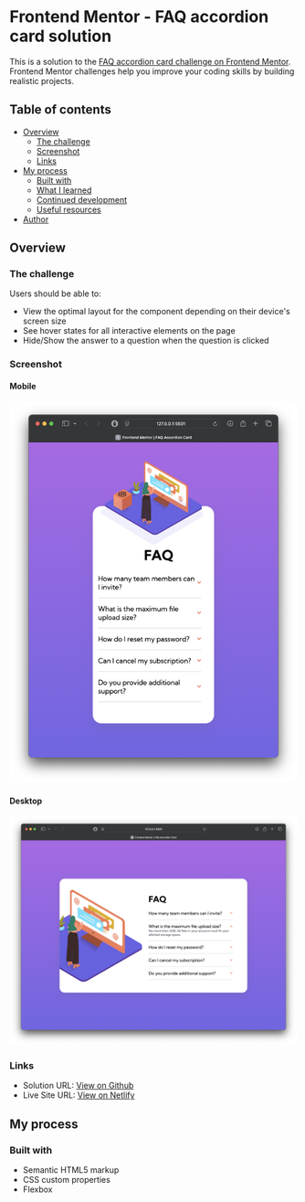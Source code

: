 # Frontend Mentor - FAQ accordion card solution

This is a solution to the [FAQ accordion card challenge on Frontend Mentor](https://www.frontendmentor.io/challenges/faq-accordion-card-XlyjD0Oam). Frontend Mentor challenges help you improve your coding skills by building realistic projects. 

## Table of contents

- [Overview](#overview)
  - [The challenge](#the-challenge)
  - [Screenshot](#screenshot)
  - [Links](#links)
- [My process](#my-process)
  - [Built with](#built-with)
  - [What I learned](#what-i-learned)
  - [Continued development](#continued-development)
  - [Useful resources](#useful-resources)
- [Author](#author)

## Overview

### The challenge

Users should be able to:

- View the optimal layout for the component depending on their device's screen size
- See hover states for all interactive elements on the page
- Hide/Show the answer to a question when the question is clicked

### Screenshot

#### Mobile
![](./docs/images/screenshot1.png)

#### Desktop
![](./docs/images/screenshot2.png)

### Links

- Solution URL: [View on Github](https://github.com/srz2/FM-FAQ-Accordion-card)
- Live Site URL: [View on Netlify](https://srz2-faq-accordion.netlify.app)

## My process

### Built with

- Semantic HTML5 markup
- CSS custom properties
- Flexbox
